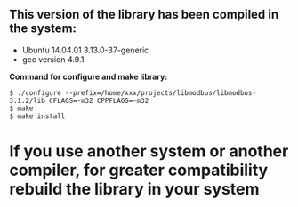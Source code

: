 ## This version of the library has been compiled in the system:
- Ubuntu 14.04.01  3.13.0-37-generic
- gcc version 4.9.1

**Command for configure and make library:**

```console
$ ./configure --prefix=/home/xxx/projects/libmodbus/libmodbus-3.1.2/lib CFLAGS=-m32 CPPFLAGS=-m32
$ make
$ make install
```

# If you use another system or another compiler, for greater compatibility rebuild the library in your system
